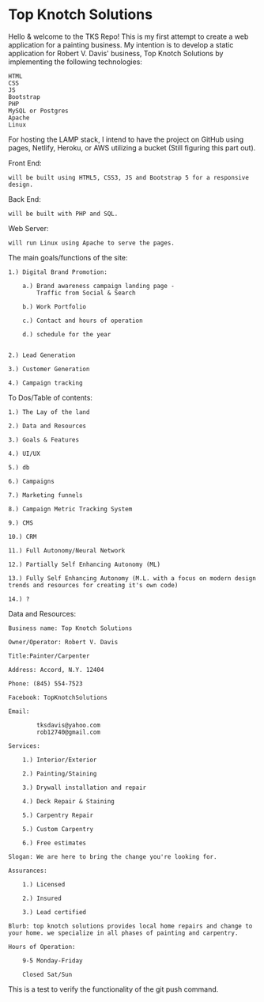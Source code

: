 # Top Knotch Solutions

Hello & welcome to the TKS Repo! This is my first attempt to create a web application for a painting business. My intention is to develop a static application for Robert V. Davis' business, Top Knotch Solutions by implementing the following technologies: 

    HTML
    CSS
    JS
    Bootstrap
    PHP
    MySQL or Postgres
    Apache
    Linux

For hosting the LAMP stack, I intend to have the project on GitHub using pages, Netlify, Heroku, or AWS utilizing a bucket (Still figuring this part out).

Front End: 
    
    will be built using HTML5, CSS3, JS and Bootstrap 5 for a responsive design. 

Back End:
    
    will be built with PHP and SQL. 

Web Server:

    will run Linux using Apache to serve the pages.



The main goals/functions of the site:

    1.) Digital Brand Promotion:
        
        a.) Brand awareness campaign landing page - 
            Traffic from Social & Search
        
        b.) Work Portfolio
        
        c.) Contact and hours of operation

        d.) schedule for the year


    2.) Lead Generation

    3.) Customer Generation

    4.) Campaign tracking




To Dos/Table of contents:

    1.) The Lay of the land

    2.) Data and Resources

    3.) Goals & Features

    4.) UI/UX

    5.) db

    6.) Campaigns

    7.) Marketing funnels

    8.) Campaign Metric Tracking System

    9.) CMS

    10.) CRM

    11.) Full Autonomy/Neural Network

    12.) Partially Self Enhancing Autonomy (ML)

    13.) Fully Self Enhancing Autonomy (M.L. with a focus on modern design trends and resources for creating it's own code)

    14.) ?



Data and Resources:

    Business name: Top Knotch Solutions
    
    Owner/Operator: Robert V. Davis
    
    Title:Painter/Carpenter
    
    Address: Accord, N.Y. 12404

    Phone: (845) 554-7523

    Facebook: TopKnotchSolutions

    Email: 
            
            tksdavis@yahoo.com
            rob12740@gmail.com

    Services:   
        
        1.) Interior/Exterior 

        2.) Painting/Staining

        3.) Drywall installation and repair

        4.) Deck Repair & Staining

        5.) Carpentry Repair

        5.) Custom Carpentry

        6.) Free estimates

    Slogan: We are here to bring the change you're looking for.

    Assurances: 
    
        1.) Licensed

        2.) Insured

        3.) Lead certified

    Blurb: top knotch solutions provides local home repairs and change to your home. we specialize in all phases of painting and carpentry.

    Hours of Operation:

        9-5 Monday-Friday

        Closed Sat/Sun

This is a test to verify the functionality of the git push command.
